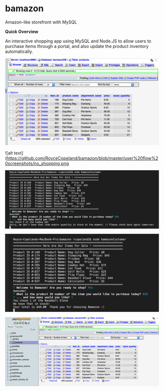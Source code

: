 # bamazon
Amazon-like storefront with MySQL

**Quick Overview**

An interactive shopping app using MySQL and Node.JS to allow users to purchase items through a portal, and also update the product inventory automatically.


![alt text](https://github.com/RoyceCopeland/bamazon/blob/master/user%20flow%20screenshots/Inventory_before.png)


![alt text](https://github.com/RoyceCopeland/bamazon/blob/master/user%20flow%20screenshots/no_shopping.png


![alt text](https://github.com/RoyceCopeland/bamazon/blob/master/user%20flow%20screenshots/out_of_stock.png)

![alt text](https://github.com/RoyceCopeland/bamazon/blob/master/user%20flow%20screenshots/shopping_interaction.png)


![alt text](https://github.com/RoyceCopeland/bamazon/blob/master/inventory_after.png)
